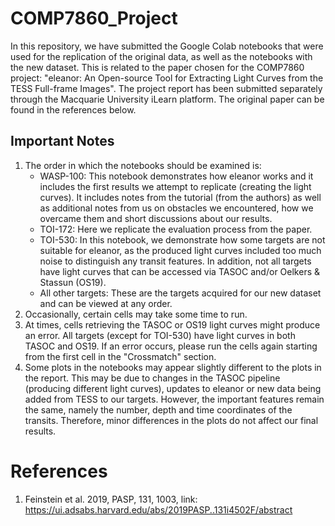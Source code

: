 # COMP7860_Project

In this repository, we have submitted the Google Colab notebooks that were used for the replication of the original data, as well as the notebooks with the new dataset. This is related to the paper chosen for the COMP7860 project: "eleanor: An Open-source Tool for Extracting Light Curves from the TESS Full-frame Images". The project report has been submitted separately through the Macquarie University iLearn platform. The original paper can be found in the references below.

## Important Notes
1. The order in which the notebooks should be examined is:
   - WASP-100: This notebook demonstrates how eleanor works and it includes the first results we attempt to replicate (creating the light curves). It includes notes from the tutorial (from the authors) as well as additional notes from us on obstacles we encountered, how we overcame them and short discussions about our results.
   - TOI-172: Here we replicate the evaluation process from the paper. 
   - TOI-530: In this notebook, we demonstrate how some targets are not suitable for eleanor, as the produced light curves included too much noise to distinguish any transit features. In addition, not all targets have light curves that can be accessed via TASOC and/or Oelkers & Stassun (OS19).
   - All other targets: These are the targets acquired for our new dataset and can be viewed at any order.
2. Occasionally, certain cells may take some time to run.
3. At times, cells retrieving the TASOC or OS19 light curves might produce an error. All targets (except for TOI-530) have light curves in both TASOC and OS19. If an error occurs, please run the cells again starting from the first cell in the "Crossmatch" section.
4. Some plots in the notebooks may appear slightly different to the plots in the report. This may be due to changes in the TASOC pipeline (producing different light curves), updates to eleanor or new data being added from TESS to our targets. However, the important features remain the same, namely the number, depth and time coordinates of the transits. Therefore, minor differences in the plots do not affect our final results. 


# References
1. Feinstein et al. 2019, PASP, 131, 1003, link: https://ui.adsabs.harvard.edu/abs/2019PASP..131i4502F/abstract 
